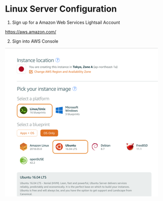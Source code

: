 # Linux Server Configuration

1. Sign up for a Amazon Web Services Lightsail Account

https://aws.amazon.com/

2. Sign into AWS Console

![Create Instance in AWS](readme_images/Create_Instance.png)

